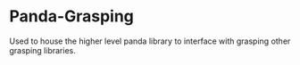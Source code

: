 # Panda-Grasping
Used to house the higher level panda library to interface with grasping other grasping libraries.
